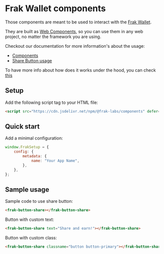 # Frak Wallet components

Those components are meant to be used to interact with the [Frak Wallet](https://wallet.frak.id/).

They are built as [Web Components](https://developer.mozilla.org/en-US/docs/Web/API/Web_components), so you can use them in any web project, no matter the framework you are using.

Checkout our documentation for more information's about the usage:
 - [Components](https://docs.frak.id/components)
 - [Share Button usage](https://docs.frak.id/components/share-button)

To have more info about how does it works under the hood, you can check [this](https://docs.frak.id/wallet-sdk/under-the-hood)

## Setup

Add the following script tag to your HTML file:

```html
<script src="https://cdn.jsdelivr.net/npm/@frak-labs/components" defer="defer"></script>
```

## Quick start

Add a minimal configuration:

```javascript
window.FrakSetup = {
    config: {
        metadata: {
            name: "Your App Name",
        },
    },
};
```

## Sample usage

Sample code to use share button:

```html
<frak-button-share></frak-button-share>
```

Button with custom text:

```html
<frak-button-share text="Share and earn!"></frak-button-share>
```

Button with custom class:

```html
<frak-button-share classname="button button-primary"></frak-button-share>
```

